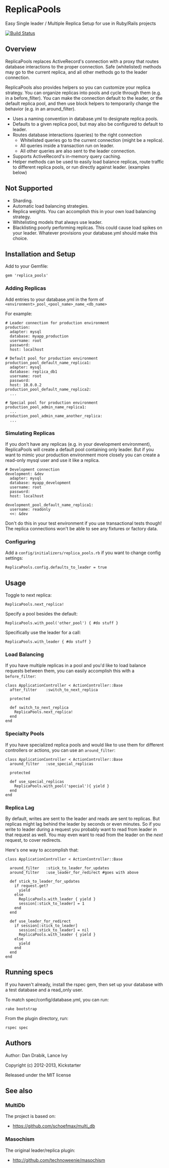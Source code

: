 # ReplicaPools

Easy Single leader / Multiple Replica Setup for use in Ruby/Rails projects

[![Build
Status](https://travis-ci.org/kickstarter/replica_pools.png?branch=owningit)](https://travis-ci.org/kickstarter/replica_pools)

## Overview

ReplicaPools replaces ActiveRecord's connection with a proxy that routes database interactions to the proper connection. Safe (whitelisted) methods may go to the current replica, and all other methods go to the leader connection.

ReplicaPools also provides helpers so you can customize your replica strategy. You can organize replicas into pools and cycle through them (e.g. in a before_filter). You can make the connection default to the leader, or the default replica pool, and then use block helpers to temporarily change the behavior (e.g. in an around_filter).

* Uses a naming convention in database.yml to designate replica pools.
* Defaults to a given replica pool, but may also be configured to default to leader.
* Routes database interactions (queries) to the right connection
  * Whitelisted queries go to the current connection (might be a replica).
  * All queries inside a transaction run on leader.
  * All other queries are also sent to the leader connection.
* Supports ActiveRecord's in-memory query caching.
* Helper methods can be used to easily load balance replicas, route traffic to different replica pools, or run directly against leader. (examples below)

## Not Supported

* Sharding.
* Automatic load balancing strategies.
* Replica weights. You can accomplish this in your own load balancing strategy.
* Whitelisting models that always use leader.
* Blacklisting poorly performing replicas. This could cause load spikes on your leader. Whatever provisions your database.yml should make this choice.

## Installation and Setup

Add to your Gemfile:

    gem 'replica_pools'

### Adding Replicas

Add entries to your database.yml in the form of `<environment>_pool_<pool_name>_name_<db_name>`

For example:

    # Leader connection for production environment
    production:
      adapter: mysql
      database: myapp_production
      username: root
      password:
      host: localhost

    # Default pool for production environment
    production_pool_default_name_replica1:
      adapter: mysql
      database: replica_db1
      username: root
      password:
      host: 10.0.0.2
    production_pool_default_name_replica2:
      ...

    # Special pool for production environment
    production_pool_admin_name_replica1:
      ...
    production_pool_admin_name_another_replica:
      ...

### Simulating Replicas

If you don't have any replicas (e.g. in your development environment), ReplicaPools will create a default pool containing only leader. But if you want to mimic your production environment more closely you can create a read-only mysql user and use it like a replica.

    # Development connection
    development: &dev
      adapter: mysql
      database: myapp_development
      username: root
      password:
      host: localhost

    development_pool_default_name_replica1:
      username: readonly
      <<: &dev

Don't do this in your test environment if you use transactional tests though! The replica connections won't be able to see any fixtures or factory data.

### Configuring

Add a `config/initializers/replica_pools.rb` if you want to change config settings:

    ReplicaPools.config.defaults_to_leader = true

## Usage

Toggle to next replica:

    ReplicaPools.next_replica!

Specify a pool besides the default:

    ReplicaPools.with_pool('other_pool') { #do stuff }

Specifically use the leader for a call:

    ReplicaPools.with_leader { #do stuff }

### Load Balancing

If you have multiple replicas in a pool and you'd like to load balance requests between them, you can easily accomplish this with a `before_filter`:

    class ApplicationController < ActionController::Base
      after_filter    :switch_to_next_replica

      protected

      def switch_to_next_replica
        ReplicaPools.next_replica!
      end
    end

### Specialty Pools

If you have specialized replica pools and would like to use them for different controllers or actions, you can use an `around_filter`:

    class ApplicationController < ActionController::Base
      around_filter   :use_special_replicas

      protected

      def use_special_replicas
        ReplicaPools.with_pool('special'){ yield }
      end
    end

### Replica Lag

By default, writes are sent to the leader and reads are sent to replicas. But replicas might lag behind the leader by seconds or even minutes. So if you write to leader during a request you probably want to read from leader in that request as well. You may even want to read from the leader on the _next_ request, to cover redirects.

Here's one way to accomplish that:

    class ApplicationController < ActionController::Base

      around_filter   :stick_to_leader_for_updates
      around_filter   :use_leader_for_redirect #goes with above

      def stick_to_leader_for_updates
        if request.get?
          yield
        else
          ReplicaPools.with_leader { yield }
          session[:stick_to_leader] = 1
        end
      end

      def use_leader_for_redirect
        if session[:stick_to_leader]
          session[:stick_to_leader] = nil
          ReplicaPools.with_leader { yield }
        else
          yield
        end
      end
    end

## Running specs

If you haven't already, install the rspec gem, then set up your database
with a test database and a read_only user.

To match spec/config/database.yml, you can run:

    rake bootstrap

From the plugin directory, run:

    rspec spec

## Authors

Author: Dan Drabik, Lance Ivy

Copyright (c) 2012-2013, Kickstarter

Released under the MIT license

## See also

### MultiDb

The project is based on:

* https://github.com/schoefmax/multi_db

### Masochism

The original leader/replica plugin:

* http://github.com/technoweenie/masochism
